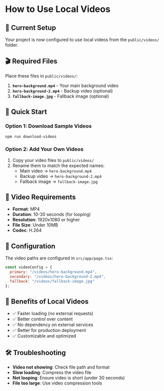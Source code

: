 # How to Use Local Videos

## 📁 Current Setup
Your project is now configured to use local videos from the `public/videos/` folder.

## 🎬 Required Files
Place these files in `public/videos/`:

1. **`hero-background.mp4`** - Your main background video
2. **`hero-background-2.mp4`** - Backup video (optional)
3. **`fallback-image.jpg`** - Fallback image (optional)

## 🚀 Quick Start

### Option 1: Download Sample Videos
```bash
npm run download-videos
```

### Option 2: Add Your Own Videos
1. Copy your video files to `public/videos/`
2. Rename them to match the expected names:
   - Main video → `hero-background.mp4`
   - Backup video → `hero-background-2.mp4`
   - Fallback image → `fallback-image.jpg`

## 📝 Video Requirements
- **Format**: MP4
- **Duration**: 10-30 seconds (for looping)
- **Resolution**: 1920x1080 or higher
- **File Size**: Under 10MB
- **Codec**: H.264

## 🔧 Configuration
The video paths are configured in `src/app/page.tsx`:

```javascript
const videoConfig = {
  primary: "/videos/hero-background.mp4",
  secondary: "/videos/hero-background-2.mp4", 
  fallback: "/videos/fallback-image.jpg"
};
```

## 🎯 Benefits of Local Videos
- ✅ Faster loading (no external requests)
- ✅ Better control over content
- ✅ No dependency on external services
- ✅ Better for production deployment
- ✅ Customizable and optimized

## 🛠️ Troubleshooting
- **Video not showing**: Check file path and format
- **Slow loading**: Compress the video file
- **Not looping**: Ensure video is short (under 30 seconds)
- **File too large**: Use video compression tools

